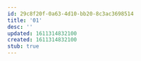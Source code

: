 ```yaml
---
id: 29c8f20f-0a63-4d10-bb20-8c3ac3698514
title: '01'
desc: ''
updated: 1611314832100
created: 1611314832100
stub: true
---
```


